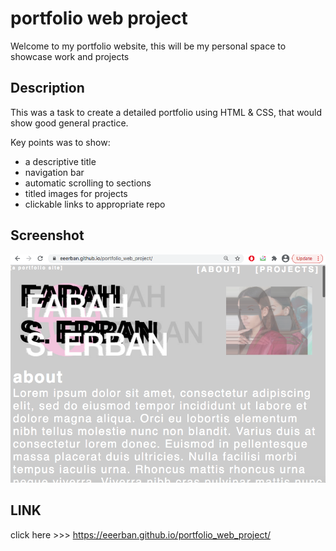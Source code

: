 # portfolio web project

Welcome to my portfolio website, this will be my personal space to showcase work and projects 

## Description

This was a task to create a detailed portfolio using HTML & CSS, that would show good general practice.

Key points was to show:
* a descriptive title
* navigation bar
* automatic scrolling to sections
* titled images for projects
* clickable links to appropriate repo

## Screenshot

<img src="assets/images/Screenshot/screenshot.1.png">

## LINK

click here >>> https://eeerban.github.io/portfolio_web_project/
